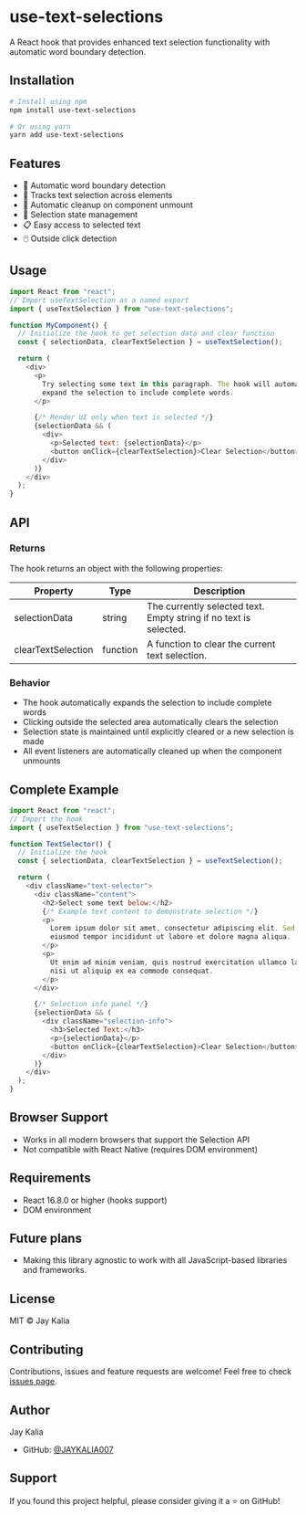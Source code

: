# use-text-selections

A React hook that provides enhanced text selection functionality with automatic word boundary detection.

## Installation

```bash
# Install using npm
npm install use-text-selections

# Or using yarn
yarn add use-text-selections
```

## Features

- 📝 Automatic word boundary detection
- 🎯 Tracks text selection across elements
- 🧹 Automatic cleanup on component unmount
- 🔄 Selection state management
- 📋 Easy access to selected text
- 🖱️ Outside click detection

## Usage

```javascript
import React from "react";
// Import useTextSelection as a named export
import { useTextSelection } from "use-text-selections";

function MyComponent() {
  // Initialize the hook to get selection data and clear function
  const { selectionData, clearTextSelection } = useTextSelection();

  return (
    <div>
      <p>
        Try selecting some text in this paragraph. The hook will automatically
        expand the selection to include complete words.
      </p>

      {/* Render UI only when text is selected */}
      {selectionData && (
        <div>
          <p>Selected text: {selectionData}</p>
          <button onClick={clearTextSelection}>Clear Selection</button>
        </div>
      )}
    </div>
  );
}
```

## API

### Returns

The hook returns an object with the following properties:

| Property           | Type     | Description                                                       |
| ------------------ | -------- | ----------------------------------------------------------------- |
| selectionData      | string   | The currently selected text. Empty string if no text is selected. |
| clearTextSelection | function | A function to clear the current text selection.                   |

### Behavior

- The hook automatically expands the selection to include complete words
- Clicking outside the selected area automatically clears the selection
- Selection state is maintained until explicitly cleared or a new selection is made
- All event listeners are automatically cleaned up when the component unmounts

## Complete Example

```javascript
import React from "react";
// Import the hook
import { useTextSelection } from "use-text-selections";

function TextSelector() {
  // Initialize the hook
  const { selectionData, clearTextSelection } = useTextSelection();

  return (
    <div className="text-selector">
      <div className="content">
        <h2>Select some text below:</h2>
        {/* Example text content to demonstrate selection */}
        <p>
          Lorem ipsum dolor sit amet, consectetur adipiscing elit. Sed do
          eiusmod tempor incididunt ut labore et dolore magna aliqua.
        </p>
        <p>
          Ut enim ad minim veniam, quis nostrud exercitation ullamco laboris
          nisi ut aliquip ex ea commodo consequat.
        </p>
      </div>

      {/* Selection info panel */}
      {selectionData && (
        <div className="selection-info">
          <h3>Selected Text:</h3>
          <p>{selectionData}</p>
          <button onClick={clearTextSelection}>Clear Selection</button>
        </div>
      )}
    </div>
  );
}
```

## Browser Support

- Works in all modern browsers that support the Selection API
- Not compatible with React Native (requires DOM environment)

## Requirements

- React 16.8.0 or higher (hooks support)
- DOM environment

## Future plans

- Making this library agnostic to work with all JavaScript-based libraries and frameworks.

## License

MIT © Jay Kalia

## Contributing

Contributions, issues and feature requests are welcome! Feel free to check [issues page](#).

## Author

Jay Kalia

- GitHub: [@JAYKALIA007](https://github.com/JAYKALIA007)

## Support

If you found this project helpful, please consider giving it a ⭐️ on GitHub!
